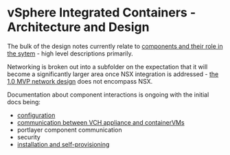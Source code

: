 # vSphere Integrated Containers - Architecture and Design

The bulk of the design notes currently relate to [components and their role in the sytem](components.md) - high level descriptions primarily.

Networking is broken out into a subfolder on the expectation that it will become a significantly larger area once NSX integration is addressed - [the 1.0 MVP network design](networking/README.md) does not encompass NSX.


Documentation about component interactions is ongoing with the initial docs being:
* [configuration](configuration.md)
* [communication between VCH appliance and containerVMs](communications.md)
* portlayer component communication
* security
* [installation and self-provisioning](vic-machine.md)

